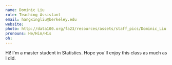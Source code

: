 ```yaml
---
name: Dominic Liu
role: Teaching Assistant
email: hangxingliu@berkeley.edu
website: 
photo: http://data100.org/fa23/resources/assets/staff_pics/Dominic_Liu.JPG
pronouns: He/Him/His
oh: 
---
```

Hi! I'm a master student in Statistics. Hope you'll enjoy this class as much as I did.